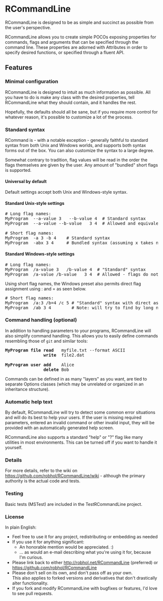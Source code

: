 # RCommandLine

RCommandLine is designed to be as simple and succinct as possible from the user's perspective.

RCommandLine allows you to create simple POCOs exposing properties for commands, flags and arguments that can be specified through the command line. These properties are adorned with Attributes in order to specify desired functions, or specified through a fluent API.

## Features
### Minimal configuration

RCommandLine is designed to intuit as much information as possible. All you have to do is make any class with the desired properties, tell RCommandLine what they should contain, and it handles the rest.

Hopefully, the defaults should all be sane, but if you require more control for whatever reason, it's possible to customize a lot of the process.

### Standard syntax

RCommand is - with a notable exception - generally faithful to standard syntax from both Unix and Windows worlds, and supports both syntax forms out of the box. You can also customize the syntax to a large degree.

Somewhat contrary to tradition, flag values will be read in the order the flags themselves are given by the user. Any amount of "bundled" short flags is supported.

#### Universal by default
Default settings accept both Unix and Windows-style syntax.

#### Standard Unix-style settings
<pre>
# Long flag names:
MyProgram  --a-value 3   --b-value 4  # Standard syntax
MyProgram  --a-value --b-value   3 4  # Allowed and equivalent - flags do not need to be followed immediately by their value, but are picked up in the same order

# Short flag names:
MyProgram  -a 3 -b 4    # Standard syntax
MyProgram  -abx 3 4     # Bundled syntax (assuming x takes no value, -xab and -axb are equivalent)
</pre>

#### Standard Windows-style settings
<pre>
# Long flag names:
MyProgram  /a-value 3   /b-value 4  # "Standard" syntax
MyProgram  /a-value /b-value   3 4  # Allowed - flags do not need to be followed immediately by their value
</pre>

Using short flag names, the Windows preset also permits direct flag assignment using : and = as seen below.
<pre>
# Short flag names:
MyProgram  /a:3 /b=4 /c 5 # "Standard" syntax with direct assignment of a and b
MyProgram  /ab 3 4        # Note: will try to find by long name first, then try to assign as "bundle"
</pre>

### Command handling (optional)

In addition to handling parameters to your programs, RCommandLine will also simplify command handling. This allows you to easily define commands resembling those of `git` and similar tools:

<pre>
<b>MyProgram file read</b>   myfile.txt --format ASCII
               <b>write</b>  file2.dat

<b>MyProgram user add</b>    Alice
               <b>delete</b> Bob
</pre>

Commands can be defined in as many "layers" as you want, are tied to separate Options classes (which may be unrelated or organized in an inheritance structure). 

### Automatic help text

By default, RCommandLine will try to detect some common error situations and will do its best to help your users. 
If the user is missing required parameters, entered an invalid command or other invalid input, they will be provided with an automatically generated help screen.

RCommandLine also supports a standard "help" or "?" flag like many utilities in most environments. This can be turned off if you want to handle it yourself.

### Details

For more details, refer to the wiki on https://github.com/robhol/RCommandLine/wiki - although the primary authority is the actual code and tests.

### Testing

Basic tests (MSTest) are included in the TestRCommandLine project.

### License

In plain English: 
* Feel free to use it for any project, redistributing or embedding as needed
* If you use it for anything significant:
    * An honorable mention would be appreciated. :)
    * ... as would an e-mail describing what you're using it for, because I'm curious.
* Please link back to either http://robhol.net/RCommandLine (preferred) or https://github.com/robhol/RCommandLine
* Please don't sell on its own, and don't pass off as your own.  
This also applies to forked versions and derivatives that don't drastically alter functionality.
* If you fork and modify RCommandLine with bugfixes or features, I'd love to see pull requests.
